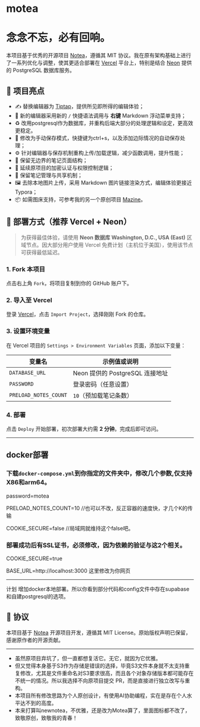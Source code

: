 # motea

# 念念不忘，必有回响。

本项目基于优秀的开源项目 [Notea](https://github.com/notea-org/notea)，遵循其 MIT 协议。我在原有架构基础上进行了一系列优化与调整，使其更适合部署在 [Vercel](https://vercel.com) 平台上，特别是结合 [Neon](https://neon.tech) 提供的 PostgreSQL 数据库服务。

## 🌟 项目亮点

- ✍️ 替换编辑器为 [Tiptap](https://tiptap.dev)，提供所见即所得的编辑体验；
- 🧠 新的编辑器采用新的 `/` 快捷语法调用与 **右键**  Markdown 浮动菜单支持；
- ♻️ 改用postgresql作为数据库，并重构后端大部分的处理逻辑和设定，更高效更稳定。
- 💾 修改为手动保存模式，快捷键为ctrl+s，以及添加边际情况的自动保存处理；
- ⚙️ 针对编辑器与保存机制重构上传/加载逻辑，减少函数调用，提升性能；
- 🧱 保留无边界的笔记页面结构；
- 🔐 延续原项目的加密认证与权限控制逻辑；
- 🔁 保留笔记管理与共享机制；
- 🖼️ 去除本地图片上传，采用 Markdown 图片链接渲染方式，编辑体验更接近 Typora；
- 📦 如需图床支持，可参考我的另一个原创项目 [Mazine](https://github.com/waycaan/mazine)。

## 🚀 部署方式（推荐 Vercel + Neon）

> 为获得最佳体验，请使用 **Neon 数据库 Washington, D.C., USA (East)** 区域节点。因大部分用户使用 Vercel 免费计划（主机位于美国），使用该节点可获得最低延迟。

### 1. Fork 本项目

点击右上角 `Fork`，将项目复制到你的 GitHub 账户下。

### 2. 导入至 Vercel

登录 [Vercel](https://vercel.com)，点击 `Import Project`，选择刚刚 Fork 的仓库。

### 3. 设置环境变量

在 Vercel 项目的 `Settings > Environment Variables` 页面，添加以下变量：

| 变量名              | 示例值或说明                      |
|---------------------|----------------------------------|
| `DATABASE_URL`      | Neon 提供的 PostgreSQL 连接地址 |
| `PASSWORD`          | 登录密码（任意设置）            |
| `PRELOAD_NOTES_COUNT` | `10`（预加载笔记条数）        |

### 4. 部署

点击 `Deploy` 开始部署，初次部署大约需 **2 分钟**。完成后即可访问。

---

## docker部署

### 下载`docker-compose.yml`到你指定的文件夹中，修改几个参数,仅支持X86和arm64。

password=motea

PRELOAD_NOTES_COUNT=10  //也可以不改，反正容器的速度快，才几个K的传输

COOKIE_SECURE=false //局域网就维持这个false吧。

### 部署成功后有SSL证书，必须修改，因为依赖的验证与这2个相关。

COOKIE_SECURE=true

BASE_URL=http://localhost:3000 这里修改为你网页

---

计划
增加docker本地部署。所以你看到部分代码和config文件中存在supabase和自建postgresql的选项。

## 📝 协议

本项目基于 [Notea](https://github.com/notea-org/notea) 开源项目开发，遵循其 MIT License。原始版权声明已保留，感谢原作者的开源贡献。

---
- 虽然原项目弃坑了，但一直都想复活它。无它，就因为它优雅。
- 但又觉得本身基于S3作为存储是错误的选择，毕竟S3文件本身就不太支持重复修改，尤其是文件重命名对S3要求很高，而且各个对象存储版本都可能存在不统一的情况。所以我选择不向原项目提交 PR，而是直接进行独立改写与重构。
- 本项目所有修改思路为个人原创设计，有使用AI协助编程，实在是存在个人水平达不到的高度。
- 本来打算叫newnotea，不优雅，还是改为Motea算了，里面图标都不改了，致敬原创，致敬我的青春！
